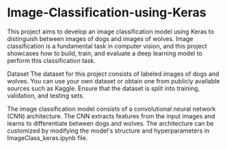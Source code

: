 # Image-Classification-using-Keras

This project aims to develop an image classification model using Keras to distinguish between images of dogs and images of wolves. Image classification is a fundamental task in computer vision, and this project showcases how to build, train, and evaluate a deep learning model to perform this classification task.

Dataset
The dataset for this project consists of labeled images of dogs and wolves. You can use your own dataset or obtain one from publicly available sources such as Kaggle. Ensure that the dataset is split into training, validation, and testing sets.

The image classification model consists of a convolutional neural network (CNN) architecture. The CNN extracts features from the input images and learns to differentiate between dogs and wolves. The architecture can be customized by modifying the model's structure and hyperparameters in ImageClass_keras.ipynb file.

